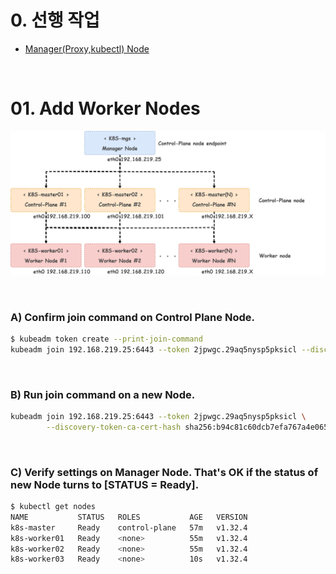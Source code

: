# 0. 선행 작업

- [Manager(Proxy,kubectl) Node](https://github.com/revenge1005/k8s-cluster-setup/tree/main/03.%20multi-node_Dashboard/03-1.%20Manager(Proxy%2Ckubectl)%20Node)

<br>

# 01. Add Worker Nodes

![multi-node](https://github.com/revenge1005/k8s-cluster-setup/blob/main/multi-node-configuration.png)

<BR>

### A) Confirm join command on Control Plane Node.

```bash
$ kubeadm token create --print-join-command
kubeadm join 192.168.219.25:6443 --token 2jpwgc.29aq5nysp5pksicl --discovery-token-ca-cert-hash sha256:b94c81c60dcb7efa767a4e0650eb563062562afa6e394d303130fecd67f52612
```

<BR>

### B) Run join command on a new Node.

```bash
kubeadm join 192.168.219.25:6443 --token 2jpwgc.29aq5nysp5pksicl \
        --discovery-token-ca-cert-hash sha256:b94c81c60dcb7efa767a4e0650eb563062562afa6e394d303130fecd67f52612
```

<BR>

### C) Verify settings on Manager Node. That's OK if the status of new Node turns to [STATUS = Ready].

```bash
$ kubectl get nodes
NAME           STATUS   ROLES           AGE   VERSION
k8s-master     Ready    control-plane   57m   v1.32.4
k8s-worker01   Ready    <none>          55m   v1.32.4
k8s-worker02   Ready    <none>          55m   v1.32.4
k8s-worker03   Ready    <none>          10s   v1.32.4
```